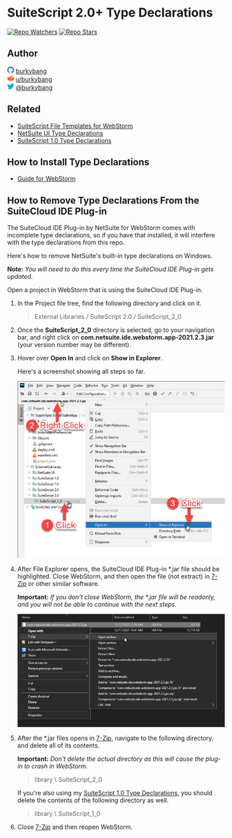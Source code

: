 # SuiteScript 2.0+ Type Declarations

[![Repo Watchers](https://img.shields.io/github/watchers/burkybang/SuiteScript-2.0-Type-Declarations?style=social)](../../watchers)
[![Repo Stars](https://img.shields.io/github/stars/burkybang/SuiteScript-2.0-Type-Declarations?style=social)](../../stargazers)

## Author

![GitHub](https://github.com/burkybang/burkybang/raw/master/Images/github16.png "GitHub") [burkybang](https://github.com/burkybang)  
![Reddit](https://github.com/burkybang/burkybang/raw/master/Images/reddit16.png "Reddit") [u/burkybang](https://reddit.com/u/burkybang)  
![Twitter](https://github.com/burkybang/burkybang/raw/master/Images/twitter16.png "Twitter") [@burkybang](https://twitter.com/burkybang)

## Related

- [SuiteScript File Templates for WebStorm](https://github.com/burkybang/SuiteScript-WebStorm-File-Templates)
- [NetSuite UI Type Declarations](https://github.com/burkybang/NetSuite-UI-Type-Declarations)
- [SuiteScript 1.0 Type Declarations](https://github.com/burkybang/SuiteScript-1.0-Type-Declarations)

## How to Install Type Declarations

- [Guide for WebStorm](https://www.jetbrains.com/help/webstorm/configuring-javascript-libraries.html#ws_js_custom_third_party_library)

## How to Remove Type Declarations From the SuiteCloud IDE Plug-in

The SuiteCloud IDE Plug-in by NetSuite for WebStorm comes with incomplete type declarations, so if you have that
installed, it will interfere with the type declarations from this repo.

Here's how to remove NetSuite's built-in type declarations on Windows.

**Note:** _You will need to do this every time the SuiteCloud IDE Plug-in gets updated._

Open a project in WebStorm that is using the SuiteCloud IDE Plug-in.

1. In the Project file tree, find the following directory and click on it.

   > External Libraries / SuiteScript 2.0 / SuiteScript_2_0

2. Once the **SuiteScript_2_0** directory is selected, go to your navigation bar, and right click on
   **com.netsuite.ide.webstorm.app-2021.2.3.jar** (your version number may be different).
3. Hover over **Open In** and click on **Show in Explorer**.

   Here's a screenshot showing all steps so far.

   ![How to Find *.jar File](README%20Images/How%20to%20Find%20jar%20File.jpg "How to Find *.jar File")

4. After File Explorer opens, the SuiteCloud IDE Plug-in *.jar file should be highlighted. Close WebStorm, and then open
   the file (not extract)
   in [7-Zip](https://7-zip.org) or other similar software.

   **Important:** _If you don't close WebStorm, the *.jar file will be readonly, and you will not be able to continue
   with the next steps._

   ![Open in 7-Zip](README%20Images/Open%20in%207-Zip.jpg "Open in 7-Zip")

5. After the *.jar files opens in [7-Zip](https://7-zip.org), navigate to the following directory, and delete all of its
   contents.

   **Important:** _Don't delete the actual directory as this will cause the plug-in to crash in WebStorm._

   > library \ SuiteScript_2_0

   If you're also using my
   [SuiteScript 1.0 Type Declarations](https://github.com/burkybang/SuiteScript-1.0-Type-Declarations), you should
   delete the contents of the following directory as well.

   > library \ SuiteScript_1_0

6. Close [7-Zip](https://7-zip.org) and then reopen WebStorm.